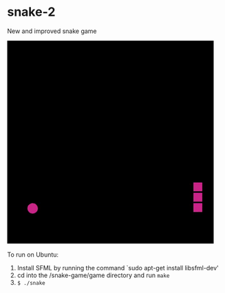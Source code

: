 # snake-2
New and improved snake game

![Alt text](snake_gif.gif?raw=true "Snake 2")

To run on Ubuntu:

1. Install SFML by running the command `sudo apt-get install libsfml-dev'
2. cd into the /snake-game/game directory and run `make`
3. `$ ./snake`
